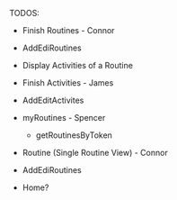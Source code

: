 TODOS: 
* Finish Routines - Connor
* AddEdiRoutines
* Display Activities of a Routine
* Finish Activities - James
* AddEditActivites
* myRoutines - Spencer
    * getRoutinesByToken

* Routine (Single Routine View) - Connor
* AddEdiRoutines

* Home? 